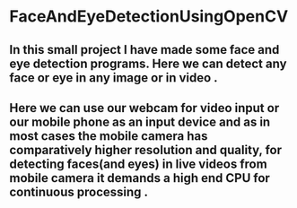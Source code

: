 # FaceAndEyeDetectionUsingOpenCV
## In this small project I have made some face and eye detection programs. Here we can detect any face or eye in any image or in video .
## Here we can use our webcam for video input or our mobile phone as an input device and as in most cases the mobile camera has comparatively higher resolution and quality, for detecting faces(and eyes) in live videos from mobile camera it demands a high end CPU for continuous processing .
